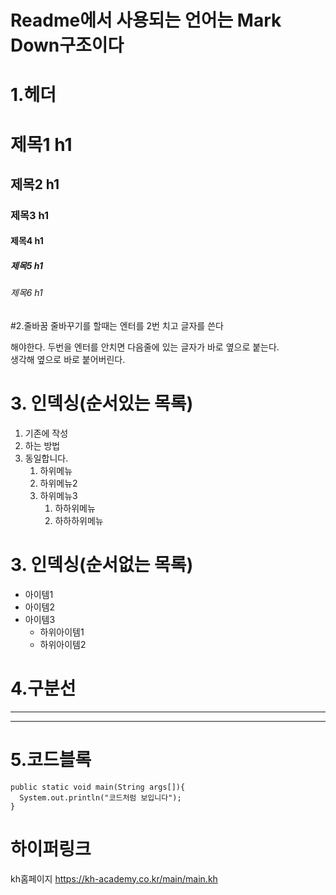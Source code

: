 # Readme에서 사용되는 언어는 Mark Down구조이다
# 1.헤더
# 제목1 h1
## 제목2 h1
### 제목3 h1
#### 제목4 h1
##### 제목5 h1
###### 제목6 h1
#2.줄바꿈
줄바꾸기를 할때는 엔터를 2번 치고 글자를 쓴다

해야한다.
두번을 엔터를 안치면 다음줄에 있는 글자가 바로 옆으로 붙는다. <br> 생각해
옆으로 바로 붙어버린다.
# 3. 인덱싱(순서있는 목록)
1. 기존에 작성
2. 하는 방법
3. 동일합니다.
   1. 하위메뉴
   2. 하위메뉴2
   3. 하위메뉴3
      1. 하하위메뉴
      2. 하하하위메뉴
# 3. 인덱싱(순서없는 목록)
* 아이템1
* 아이템2
* 아이템3
  * 하위아이템1
  * 하위아이템2

# 4.구분선
___
***
# 5.코드블록
```
public static void main(String args[]){
  System.out.println("코드처럼 보입니다");
}
```
# 하이퍼링크
kh홈페이지 <https://kh-academy.co.kr/main/main.kh>




